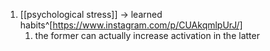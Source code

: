 1. [[psychological stress]] → learned habits^[https://www.instagram.com/p/CUAkqmlpUrJ/]
	1. the former can actually increase activation in the latter